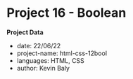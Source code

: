 # Project 16 - Boolean

**Project Data**

* date: 22/06/22
* project-name: html-css-12bool
* languages: HTML, CSS
* author: Kevin Baly